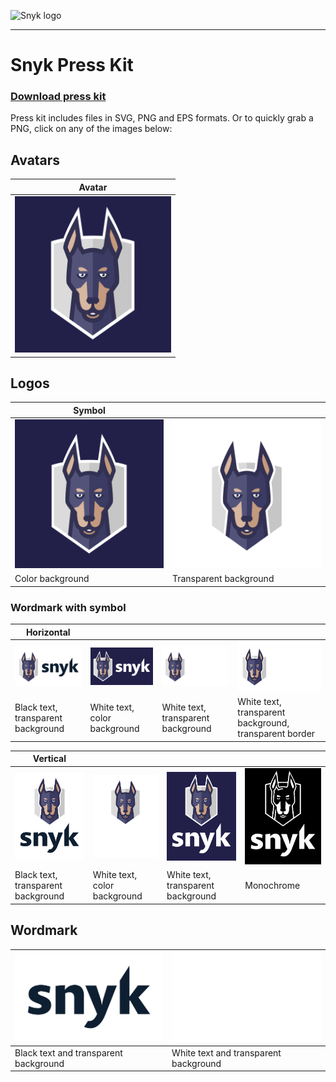 ![Snyk logo](https://res.cloudinary.com/snyk/image/upload/v1470745391/logo/snyk-print.svg) 

***

# Snyk Press Kit

### [Download press kit](https://github.com/Snyk/press-kit/archive/master.zip)

Press kit includes files in SVG, PNG and EPS formats. Or to quickly grab a PNG, click on any of the images below:

## Avatars

| Avatar |
| ------------- |
| <img src="https://github.com/Snyk/press-kit/blob/master/Avatar/snyk_avatar@2x.png?raw=true" width="250" alt=""> |

## Logos

| Symbol | |
| ------------- | ------------- |
| <img src="https://github.com/Snyk/press-kit/blob/master/Logo/Symbol/Color background/symbol _c@2x.png" width="250" alt=""> | <img src="https://github.com/Snyk/press-kit/blob/master/Logo/Symbol/Transparent background/symbol@2x.png" width="250" alt=""> |
| Color background | Transparent background |

### Wordmark with symbol

| Horizontal | | | |
| ------------- | ------------- | ------------- | ------------- |
| <img src="https://github.com/Snyk/press-kit/blob/master/Logo/Wordmark%20with%20symbol/Black%20text%20with%20transparent%20background%20and%20transparent%20border/Horizontal/wordmark-symbol%20_horizontal@2x.png?raw=true" width="200" alt=""> | <img src="https://github.com/Snyk/press-kit/blob/master/Logo/Wordmark%20with%20symbol/White%20text%20with%20color%20background/Horizontal/wordmark-symbol%20_horizontal%20_c@2x.png?raw=true" width="200" alt=""> | <img src="https://github.com/Snyk/press-kit/blob/master/Logo/Wordmark%20with%20symbol/White%20text%20with%20transparent%20background/Horizontal/wordmark-symbol%20_horizontal%20_c%20_transparent@2x.png?raw=true" width="200" alt=""> | <img src="https://github.com/Snyk/press-kit/blob/master/Logo/Wordmark%20with%20symbol/White%20text%20with%20transparent%20background%20and%20transparent%20border/Horizontal/wordmark-symbol%20_horizontal%20_transparent@2x.png?raw=true" width="200" alt=""> |
| Black text, transparent background | White text, color background | White text, transparent background | White text, transparent background, transparent border |


| Vertical | | | |
| ------------- | ------------- | ------------- | ------------- |
| <img src="https://github.com/Snyk/press-kit/blob/master/Logo/Wordmark%20with%20symbol/Black%20text%20with%20transparent%20background%20and%20transparent%20border/Vertical/wordmark-symbol%20_vertical@2x.png?raw=true" width="200" alt=""> | <img src="https://github.com/Snyk/press-kit/blob/master/Logo/Wordmark%20with%20symbol/White%20text%20with%20transparent%20background/Vertical/wordmark-symbol%20_vertical%20_c%20_transparent@2x.png?raw=true" width="200" alt=""> | <img src="https://github.com/Snyk/press-kit/blob/master/Logo/Wordmark%20with%20symbol/White%20text%20with%20color%20background/Vertical/wordmark-symbol%20_vertical%20_c@2x.png?raw=true" width="200" alt=""> | <img src="https://github.com/Snyk/press-kit/blob/master/Logo/Wordmark%20with%20symbol/Monochrome/Vertical/wordmark-symbol%20_vertical%20_bw@2x.png?raw=true" width="250" alt=""> |
| Black text, transparent background | White text, color background | White text, transparent background | Monochrome |


## Wordmark

| <img src="https://github.com/Snyk/press-kit/blob/master/Logo/Wordmark/Black%20text%20and%20transparent%20background/wordmark@2x.png?raw=true" width="250" alt=""> | <img src="https://github.com/Snyk/press-kit/blob/master/Logo/Wordmark/White%20text%20and%20transparent%20background/wordmark%20_w@2x.png?raw=true" width="250" alt=""> |
| ------------- | ------------- |
| Black text and transparent background | White text and transparent background |
